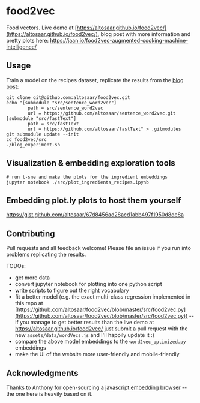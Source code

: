 # food2vec
Food vectors. Live demo at [https://altosaar.github.io/food2vec/](https://altosaar.github.io/food2vec/), blog post with more information and pretty plots here: https://jaan.io/food2vec-augmented-cooking-machine-intelligence/

## Usage
Train a model on the recipes dataset, replicate the results from the [blog post](https://jaan.io/food2vec-augmented-cooking-machine-intelligence/):
```
git clone git@github.com:altosaar/food2vec.git
echo "[submodule "src/sentence_word2vec"]
        path = src/sentence_word2vec
        url = https://github.com/altosaar/sentence_word2vec.git
[submodule "src/fastText"]
        path = src/fastText
        url = https://github.com/altosaar/fastText" > .gitmodules
git submodule update --init
cd food2vec/src
./blog_experiment.sh
```

## Visualization & embedding exploration tools
```
# run t-sne and make the plots for the ingredient embeddings
jupyter notebook ./src/plot_ingredients_recipes.ipynb
```

## Embedding plot.ly plots to host them yourself
https://gist.github.com/altosaar/67d8456ad28acd1abb497f1950d8de8a

## Contributing
Pull requests and all feedback welcome! Please file an issue if you run into problems replicating the results.

TODOs:
* get more data
* convert jupyter notebook for plotting into one python script
* write scripts to figure out the right vocabulary
* fit a better model (e.g. the exact multi-class regression implemented in this repo at [https://github.com/altosaar/food2vec/blob/master/src/food2vec.py](https://github.com/altosaar/food2vec/blob/master/src/food2vec.py)) -- if you manage to get better results than the live demo at https://altosaar.github.io/food2vec/ just submit a pull request with the new `assets/data/wordVecs.js` and I'll happily update it :)
* compare the above model embeddings to the `word2vec_optimized.py` embeddings
* make the UI of the website more user-friendly and mobile-friendly

## Acknowledgments
Thanks to Anthony for open-sourcing a [javascript embedding browser](https://github.com/turbomaze/word2vecjson) -- the one here is heavily based on it.
